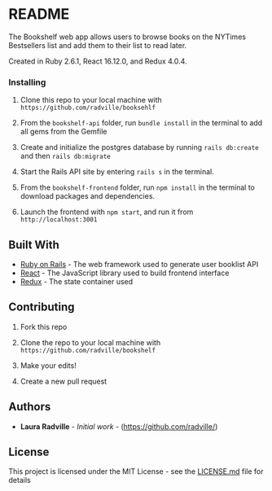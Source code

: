 # README

The Bookshelf web app allows users to browse books on the NYTimes Bestsellers list and add them to their list to read later. 

Created in Ruby 2.6.1, React 16.12.0, and Redux 4.0.4. 

### Installing

1. Clone this repo to your local machine with `https://github.com/radville/booksehlf` 

2. From the `bookshelf-api` folder, run `bundle install` in the terminal to add all gems from the Gemfile

3. Create and initialize the postgres database by running `rails db:create` and then `rails db:migrate`

4. Start the Rails API site by entering `rails s` in the terminal.

5. From the `bookshelf-frontend` folder, run `npm install` in the terminal to download packages and dependencies.

6. Launch the frontend with `npm start`, and run it from `http://localhost:3001`


## Built With

* [Ruby on Rails](https://rubyonrails.org/) - The web framework used to generate user booklist API
* [React](https://reactjs.org/) - The JavaScript library used to build frontend interface
* [Redux](https://redux.js.org/) - The state container used


## Contributing

1. Fork this repo

2. Clone the repo to your local machine with `https://github.com/radville/bookshelf`

3. Make your edits!

4. Create a new pull request


## Authors

* **Laura Radville** - *Initial work* - (https://github.com/radville/)


## License

This project is licensed under the MIT License - see the [LICENSE.md](LICENSE.md) file for details
